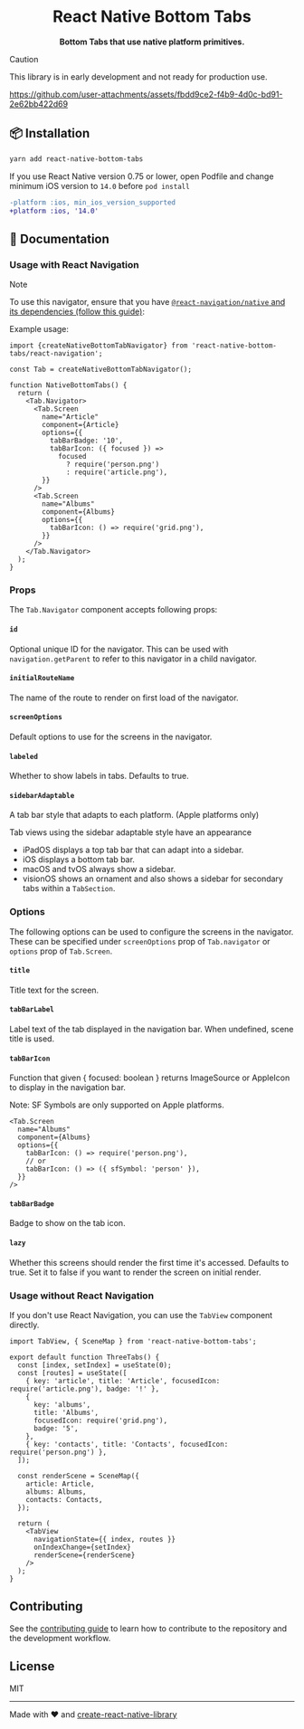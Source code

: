 <h1 align="center">
  React Native Bottom Tabs
</h1>

<p align="center">
  <strong>Bottom Tabs that use native platform primitives.</strong><br>
</p>

> [!CAUTION]
> This library is in early development and not ready for production use.

https://github.com/user-attachments/assets/fbdd9ce2-f4b9-4d0c-bd91-2e62bb422d69

## 📦 Installation

```sh
yarn add react-native-bottom-tabs
```

If you use React Native version 0.75 or lower, open Podfile and change minimum iOS version to `14.0` before `pod install`

```patch
-platform :ios, min_ios_version_supported
+platform :ios, '14.0'
```

## 📖 Documentation

### Usage with React Navigation


> [!NOTE]
> To use this navigator, ensure that you have [`@react-navigation/native` and its dependencies (follow this guide)](https://reactnavigation.org/docs/getting-started):

Example usage:

```tsx
import {createNativeBottomTabNavigator} from 'react-native-bottom-tabs/react-navigation';

const Tab = createNativeBottomTabNavigator();

function NativeBottomTabs() {
  return (
    <Tab.Navigator>
      <Tab.Screen
        name="Article"
        component={Article}
        options={{
          tabBarBadge: '10',
          tabBarIcon: ({ focused }) =>
            focused
              ? require('person.png')
              : require('article.png'),
        }}
      />
      <Tab.Screen
        name="Albums"
        component={Albums}
        options={{
          tabBarIcon: () => require('grid.png'),
        }}
      />
    </Tab.Navigator>
  );
}
```

### Props

The `Tab.Navigator` component accepts following props:

#### `id`

Optional unique ID for the navigator. This can be used with `navigation.getParent` to refer to this navigator in a child navigator.

#### `initialRouteName`

The name of the route to render on first load of the navigator.

#### `screenOptions`

Default options to use for the screens in the navigator.

#### `labeled`

Whether to show labels in tabs. Defaults to true.

#### `sidebarAdaptable`

A tab bar style that adapts to each platform. (Apple platforms only)

Tab views using the sidebar adaptable style have an appearance
- iPadOS displays a top tab bar that can adapt into a sidebar.
- iOS displays a bottom tab bar.
- macOS and tvOS always show a sidebar.
- visionOS shows an ornament and also shows a sidebar for secondary tabs within a `TabSection`.


### Options

The following options can be used to configure the screens in the navigator. These can be specified under `screenOptions` prop of `Tab.navigator` or `options` prop of `Tab.Screen`.

#### `title`

Title text for the screen.

#### `tabBarLabel`

Label text of the tab displayed in the navigation bar. When undefined, scene title is used.

#### `tabBarIcon`

Function that given { focused: boolean } returns ImageSource or AppleIcon to display in the navigation bar.

Note: SF Symbols are only supported on Apple platforms.

```tsx
<Tab.Screen
  name="Albums"
  component={Albums}
  options={{
    tabBarIcon: () => require('person.png'),
    // or
    tabBarIcon: () => ({ sfSymbol: 'person' }),
  }}
/>

```

#### `tabBarBadge`

Badge to show on the tab icon.

#### `lazy`

Whether this screens should render the first time it's accessed. Defaults to true. Set it to false if you want to render the screen on initial render.


### Usage without React Navigation

If you don't use React Navigation, you can use the `TabView` component directly.


```tsx
import TabView, { SceneMap } from 'react-native-bottom-tabs';

export default function ThreeTabs() {
  const [index, setIndex] = useState(0);
  const [routes] = useState([
    { key: 'article', title: 'Article', focusedIcon: require('article.png'), badge: '!' },
    {
      key: 'albums',
      title: 'Albums',
      focusedIcon: require('grid.png'),
      badge: '5',
    },
    { key: 'contacts', title: 'Contacts', focusedIcon: require('person.png') },
  ]);

  const renderScene = SceneMap({
    article: Article,
    albums: Albums,
    contacts: Contacts,
  });

  return (
    <TabView
      navigationState={{ index, routes }}
      onIndexChange={setIndex}
      renderScene={renderScene}
    />
  );
}
```


## Contributing

See the [contributing guide](CONTRIBUTING.md) to learn how to contribute to the repository and the development workflow.

## License

MIT

---

Made with ❤️ and [create-react-native-library](https://github.com/callstack/react-native-builder-bob)
